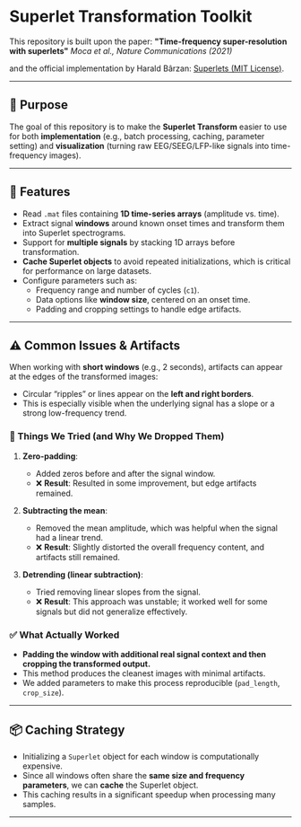 # Superlet Transformation Toolkit

This repository is built upon the paper:
**"Time-frequency super-resolution with superlets"**
*Moca et al., Nature Communications (2021)*

and the official implementation by Harald Bârzan:
[Superlets (MIT License)](https://github.com/TransylvanianInstituteOfNeuroscience/Superlets.git).

---

## 📌 Purpose

The goal of this repository is to make the **Superlet Transform** easier to use for both **implementation** (e.g., batch processing, caching, parameter setting) and **visualization** (turning raw EEG/SEEG/LFP-like signals into time-frequency images).

---

## 🚀 Features

-   Read `.mat` files containing **1D time-series arrays** (amplitude vs. time).
-   Extract signal **windows** around known onset times and transform them into Superlet spectrograms.
-   Support for **multiple signals** by stacking 1D arrays before transformation.
-   **Cache Superlet objects** to avoid repeated initializations, which is critical for performance on large datasets.
-   Configure parameters such as:
    -   Frequency range and number of cycles (`c1`).
    -   Data options like **window size**, centered on an onset time.
    -   Padding and cropping settings to handle edge artifacts.

---

## ⚠️ Common Issues & Artifacts

When working with **short windows** (e.g., 2 seconds), artifacts can appear at the edges of the transformed images:

-   Circular “ripples” or lines appear on the **left and right borders**.
-   This is especially visible when the underlying signal has a slope or a strong low-frequency trend.

### 🧪 Things We Tried (and Why We Dropped Them)

1.  **Zero-padding**:
    -   Added zeros before and after the signal window.
    -   ❌ **Result**: Resulted in some improvement, but edge artifacts remained.

2.  **Subtracting the mean**:
    -   Removed the mean amplitude, which was helpful when the signal had a linear trend.
    -   ❌ **Result**: Slightly distorted the overall frequency content, and artifacts still remained.

3.  **Detrending (linear subtraction)**:
    -   Tried removing linear slopes from the signal.
    -   ❌ **Result**: This approach was unstable; it worked well for some signals but did not generalize effectively.

### ✅ What Actually Worked

-   **Padding the window with additional real signal context and then cropping the transformed output.**
-   This method produces the cleanest images with minimal artifacts.
-   We added parameters to make this process reproducible (`pad_length`, `crop_size`).

---

## 📦 Caching Strategy

-   Initializing a `Superlet` object for each window is computationally expensive.
-   Since all windows often share the **same size and frequency parameters**, we can **cache** the Superlet object.
-   This caching results in a significant speedup when processing many samples.

---